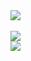 <div>
  <a href="#">
    <img align="center" src="https://github-readme-stats.vercel.app/api?username=cevitaufik&show_icons=true&theme=github_dark&count_private=true" />
  </a>
</div>
<br/>
<div>
  <a href="#">
    <img align="center" src="https://github-readme-stats.vercel.app/api/top-langs/?username=cevitaufik&theme=github_dark&hide=jupyter%20notebook%2Ccss" />
  </a>
</div>
<div>
  <a href="#">
    <img align="center" src="https://github-readme-stats.vercel.app/api/wakatime?username=cevitaufik" />
  </a>
</div>
